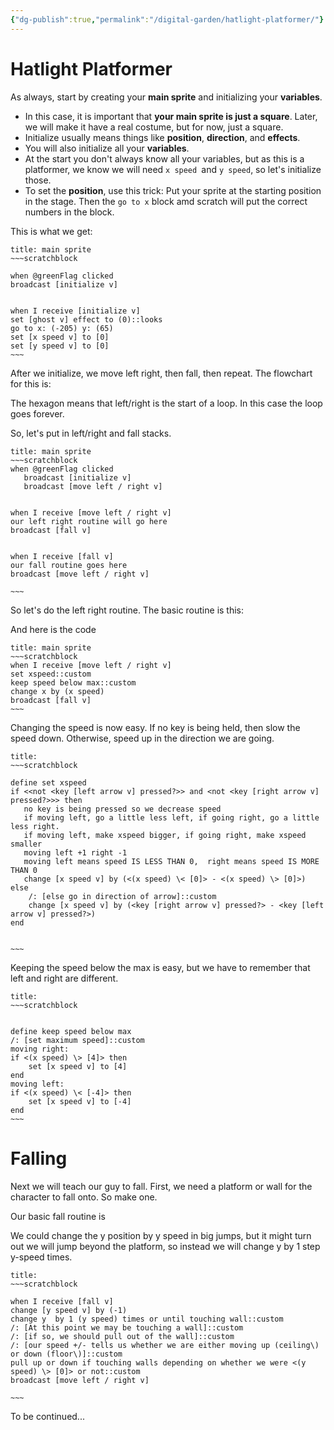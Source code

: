 ```yaml
---
{"dg-publish":true,"permalink":"/digital-garden/hatlight-platformer/"}
---
```



# Hatlight Platformer

As always, start by creating your **main sprite** and initializing your **variables**. 

- In this case, it is important that **your main sprite is just a square**. Later, we will make it have a real costume, but for now, just a square.
- Initialize usually means things like **position**, **direction**, and **effects**.
- You will also initialize all your **variables**. 
- At the start you don't always know all your variables, but as this is a platformer, we know we will need `x speed `and `y speed`, so let's initialize those.
- To set the **position**, use this trick: Put your sprite at the starting position in the stage. Then the `go to x` block amd scratch will put the correct numbers in the block.

This is what we get:

```ad-scratch
title: main sprite
~~~scratchblock

when @greenFlag clicked
broadcast [initialize v]


when I receive [initialize v]
set [ghost v] effect to (0)::looks
go to x: (-205) y: (65)
set [x speed v] to [0]
set [y speed v] to [0]
~~~
```

After we initialize, we move left right, then fall, then repeat. The flowchart for this is:

<style>
.container {font-family: sans-serif; text-align: center;}
.button-wrapper button {z-index: 1;height: 40px; width: 100px; margin: 10px;padding: 5px;}
.excalidraw .App-menu_top .buttonList { display: flex;}
.excalidraw-wrapper { height: 800px; margin: 50px; position: relative;}
:root[dir="ltr"] .excalidraw .layer-ui__wrapper .zen-mode-transition.App-menu_bottom--transition-left {transform: none;}
</style><script src="https://unpkg.com/react@17/umd/react.production.min.js"></script><script src="https://unpkg.com/react-dom@17/umd/react-dom.production.min.js"></script><script type="text/javascript" src="https://unpkg.com/@excalidraw/excalidraw@0.12.0/dist/excalidraw.production.min.js"></script><div id="Hatlightoverall.excalidraw.md1"></div><script>(function(){const InitialData={"type":"excalidraw","version":2,"source":"https://excalidraw.com","elements":[{"type":"rectangle","version":1544,"versionNonce":2145659295,"isDeleted":false,"id":"RMNqwfWlgfbMpYooeJoeX","fillStyle":"solid","strokeWidth":2,"strokeStyle":"solid","roughness":2,"opacity":100,"angle":0,"x":-327.7608418906913,"y":-1170.4777724331725,"strokeColor":"#5f3dc4","backgroundColor":"#fd7e14","width":321,"height":80,"seed":1239531121,"groupIds":[],"strokeSharpness":"round","boundElements":[{"id":"bLuBw5Gk","type":"text"},{"id":"CZZBlZLQcMsvBM3Y59OCy","type":"arrow"}],"updated":1668809703478,"link":null,"locked":false},{"type":"text","version":1683,"versionNonce":2130969553,"isDeleted":false,"id":"bLuBw5Gk","fillStyle":"hachure","strokeWidth":1,"strokeStyle":"solid","roughness":1,"opacity":100,"angle":0,"x":-279.2608418906913,"y":-1156.9777724331725,"strokeColor":"#5f3dc4","backgroundColor":"transparent","width":224,"height":53,"seed":217341215,"groupIds":[],"strokeSharpness":"sharp","boundElements":[],"updated":1668809703478,"link":null,"locked":false,"fontSize":41.92573330673702,"fontFamily":1,"text":"Green Flag","rawText":"Green Flag","baseline":37,"textAlign":"center","verticalAlign":"middle","containerId":"RMNqwfWlgfbMpYooeJoeX","originalText":"Green Flag"},{"type":"rectangle","version":1646,"versionNonce":2083079455,"isDeleted":false,"id":"3KIpf-rkzikNMb_aR0m7y","fillStyle":"solid","strokeWidth":2,"strokeStyle":"solid","roughness":2,"opacity":100,"angle":0,"x":-321.6489754778724,"y":-1023.7914363356381,"strokeColor":"#5f3dc4","backgroundColor":"#fd7e14","width":312,"height":94,"seed":820168785,"groupIds":[],"strokeSharpness":"round","boundElements":[{"id":"ZCCwgZWZ","type":"text"},{"id":"CZZBlZLQcMsvBM3Y59OCy","type":"arrow"},{"id":"ZGWdRa8JACOlC9W9gZeZ8","type":"arrow"}],"updated":1668809837288,"link":null,"locked":false},{"type":"text","version":1779,"versionNonce":701522001,"isDeleted":false,"id":"ZCCwgZWZ","fillStyle":"hachure","strokeWidth":1,"strokeStyle":"solid","roughness":1,"opacity":100,"angle":0,"x":-256.6489754778724,"y":-1003.2914363356381,"strokeColor":"#5f3dc4","backgroundColor":"transparent","width":182,"height":53,"seed":1506369855,"groupIds":[],"strokeSharpness":"sharp","boundElements":[],"updated":1668809837288,"link":null,"locked":false,"fontSize":41.92573330673702,"fontFamily":1,"text":"Initialize","rawText":"Initialize","baseline":37,"textAlign":"center","verticalAlign":"middle","containerId":"3KIpf-rkzikNMb_aR0m7y","originalText":"Initialize"},{"type":"rectangle","version":1675,"versionNonce":13486193,"isDeleted":false,"id":"g3GQAZzBP1tmYREzU3GFV","fillStyle":"solid","strokeWidth":2,"strokeStyle":"solid","roughness":2,"opacity":100,"angle":0,"x":-347.11676076280065,"y":-869.9225472838204,"strokeColor":"#5f3dc4","backgroundColor":"#fd7e14","width":367,"height":74,"seed":182949425,"groupIds":[],"strokeSharpness":"round","boundElements":[{"id":"y03U4cUU","type":"text"},{"id":"ZGWdRa8JACOlC9W9gZeZ8","type":"arrow"},{"id":"rOdClYNLCyfLF1jbUwU8F","type":"arrow"},{"id":"SgfLADjg34eKJoEx705pv","type":"arrow"}],"updated":1668809838673,"link":null,"locked":false},{"type":"text","version":1815,"versionNonce":304476959,"isDeleted":false,"id":"y03U4cUU","fillStyle":"hachure","strokeWidth":1,"strokeStyle":"solid","roughness":1,"opacity":100,"angle":0,"x":-328.11676076280065,"y":-859.4225472838204,"strokeColor":"#5f3dc4","backgroundColor":"transparent","width":329,"height":53,"seed":698933599,"groupIds":[],"strokeSharpness":"sharp","boundElements":[],"updated":1668809838673,"link":null,"locked":false,"fontSize":41.92573330673702,"fontFamily":1,"text":"Move Left right","rawText":"Move Left right","baseline":37,"textAlign":"center","verticalAlign":"middle","containerId":"g3GQAZzBP1tmYREzU3GFV","originalText":"Move Left right"},{"type":"rectangle","version":1779,"versionNonce":2037407135,"isDeleted":false,"id":"sRV2I3u5YmLmW1mMZtcg3","fillStyle":"solid","strokeWidth":2,"strokeStyle":"solid","roughness":2,"opacity":100,"angle":0,"x":-291.5359897378928,"y":-733.9003708506589,"strokeColor":"#5f3dc4","backgroundColor":"#fd7e14","width":262,"height":80,"seed":1255647249,"groupIds":[],"strokeSharpness":"round","boundElements":[{"id":"XFDnTuBL","type":"text"},{"id":"rOdClYNLCyfLF1jbUwU8F","type":"arrow"},{"id":"SgfLADjg34eKJoEx705pv","type":"arrow"}],"updated":1668809840817,"link":null,"locked":false},{"type":"text","version":1908,"versionNonce":1518669777,"isDeleted":false,"id":"XFDnTuBL","fillStyle":"hachure","strokeWidth":1,"strokeStyle":"solid","roughness":1,"opacity":100,"angle":0,"x":-198.5359897378928,"y":-720.4003708506589,"strokeColor":"#5f3dc4","backgroundColor":"transparent","width":76,"height":53,"seed":769875327,"groupIds":[],"strokeSharpness":"sharp","boundElements":[],"updated":1668809840817,"link":null,"locked":false,"fontSize":41.92573330673702,"fontFamily":1,"text":"Fall","rawText":"Fall","baseline":37,"textAlign":"center","verticalAlign":"middle","containerId":"sRV2I3u5YmLmW1mMZtcg3","originalText":"Fall"},{"type":"arrow","version":894,"versionNonce":1113730609,"isDeleted":false,"id":"CZZBlZLQcMsvBM3Y59OCy","fillStyle":"hachure","strokeWidth":1,"strokeStyle":"solid","roughness":1,"opacity":100,"angle":0,"x":-165.29332381157542,"y":-1088.9521301720024,"strokeColor":"#000000","backgroundColor":"transparent","width":6.08625699520789,"height":64.16069383636432,"seed":447380977,"groupIds":[],"strokeSharpness":"round","boundElements":[],"updated":1668809837288,"link":null,"locked":false,"startBinding":{"elementId":"RMNqwfWlgfbMpYooeJoeX","gap":1.5256422611701055,"focus":-0.03503457315906321},"endBinding":{"elementId":"3KIpf-rkzikNMb_aR0m7y","gap":1,"focus":-0.06409054010653806},"lastCommittedPoint":null,"startArrowhead":null,"endArrowhead":"arrow","points":[[0,0],[-6.08625699520789,64.16069383636432]]},{"type":"arrow","version":1214,"versionNonce":811087679,"isDeleted":false,"id":"ZGWdRa8JACOlC9W9gZeZ8","fillStyle":"hachure","strokeWidth":1,"strokeStyle":"solid","roughness":1,"opacity":100,"angle":0,"x":-181.42538080991721,"y":-928.7636585578603,"strokeColor":"#000000","backgroundColor":"transparent","width":0.8571893124201324,"height":57.813333496261976,"seed":431576479,"groupIds":[],"strokeSharpness":"round","boundElements":[],"updated":1668809838674,"link":null,"locked":false,"startBinding":{"elementId":"3KIpf-rkzikNMb_aR0m7y","gap":1.0277777777777781,"focus":0.09619319606044506},"endBinding":{"elementId":"g3GQAZzBP1tmYREzU3GFV","gap":1.0277777777777781,"focus":-0.10448132730631575},"lastCommittedPoint":null,"startArrowhead":null,"endArrowhead":"arrow","points":[[0,0],[-0.8571893124201324,57.813333496261976]]},{"type":"arrow","version":876,"versionNonce":1742007729,"isDeleted":false,"id":"rOdClYNLCyfLF1jbUwU8F","fillStyle":"hachure","strokeWidth":1,"strokeStyle":"solid","roughness":1,"opacity":100,"angle":0,"x":-157.02964281074014,"y":-794.8947695060427,"strokeColor":"#000000","backgroundColor":"transparent","width":3.979893627919182,"height":52.74983854753407,"seed":2036832209,"groupIds":[],"strokeSharpness":"round","boundElements":[],"updated":1668809840817,"link":null,"locked":false,"startBinding":{"elementId":"g3GQAZzBP1tmYREzU3GFV","gap":1.0277777777777146,"focus":-0.05087433664670646},"endBinding":{"elementId":"sRV2I3u5YmLmW1mMZtcg3","gap":8.244560107849793,"focus":-0.030693831789847976},"lastCommittedPoint":null,"startArrowhead":null,"endArrowhead":"arrow","points":[[0,0],[-3.979893627919182,52.74983854753407]]},{"type":"arrow","version":2284,"versionNonce":457876593,"isDeleted":false,"id":"SgfLADjg34eKJoEx705pv","fillStyle":"hachure","strokeWidth":1,"strokeStyle":"solid","roughness":1,"opacity":100,"angle":0,"x":-240.51243868748037,"y":-649.1913122269744,"strokeColor":"#000000","backgroundColor":"transparent","width":360.3711870488704,"height":228.07440111126095,"seed":1763690303,"groupIds":[],"strokeSharpness":"round","boundElements":[],"updated":1668809856858,"link":null,"locked":false,"startBinding":{"elementId":"sRV2I3u5YmLmW1mMZtcg3","focus":0.7435564056870121,"gap":4.709058623684427},"endBinding":{"elementId":"g3GQAZzBP1tmYREzU3GFV","focus":-0.7832206169105584,"gap":9.178032963755982},"lastCommittedPoint":null,"startArrowhead":null,"endArrowhead":"arrow","points":[[0,0],[46.062120168511456,39.55391812835296],[288.38663423950425,8.30509812006028],[360.3711870488704,-143.65701118141624],[269.5737108884357,-188.520482982908]]}],"appState":{"theme":"light","viewBackgroundColor":"transparent","currentItemStrokeColor":"#000000","currentItemBackgroundColor":"transparent","currentItemFillStyle":"hachure","currentItemStrokeWidth":1,"currentItemStrokeStyle":"solid","currentItemRoughness":1,"currentItemOpacity":100,"currentItemFontFamily":1,"currentItemFontSize":20,"currentItemTextAlign":"left","currentItemStrokeSharpness":"sharp","currentItemStartArrowhead":null,"currentItemEndArrowhead":"arrow","currentItemLinearStrokeSharpness":"round","gridSize":null,"colorPalette":{}},"files":{}};InitialData.scrollToContent=true;App=()=>{const e=React.useRef(null),t=React.useRef(null),[n,i]=React.useState({width:void 0,height:void 0});return React.useEffect(()=>{i({width:t.current.getBoundingClientRect().width,height:t.current.getBoundingClientRect().height});const e=()=>{i({width:t.current.getBoundingClientRect().width,height:t.current.getBoundingClientRect().height})};return window.addEventListener("resize",e),()=>window.removeEventListener("resize",e)},[t]),React.createElement(React.Fragment,null,React.createElement("div",{className:"excalidraw-wrapper",ref:t},React.createElement(ExcalidrawLib.Excalidraw,{ref:e,width:n.width,height:n.height,initialData:InitialData,viewModeEnabled:!0,zenModeEnabled:!0,gridModeEnabled:!1})))},excalidrawWrapper=document.getElementById("Hatlightoverall.excalidraw.md1");ReactDOM.render(React.createElement(App),excalidrawWrapper);})();</script>

The hexagon means that left/right is the start of a loop. In this case the loop goes forever.

So, let's put in  left/right and fall stacks.

```ad-scratch
title: main sprite
~~~scratchblock
when @greenFlag clicked
   broadcast [initialize v]
   broadcast [move left / right v]


when I receive [move left / right v]
our left right routine will go here
broadcast [fall v]


when I receive [fall v]
our fall routine goes here
broadcast [move left / right v]

~~~
```

So let's do the left right routine. The basic routine is this:

<div id="HatlightmoveLeftRight.excalidraw.md2"></div><script>(function(){const InitialData={"type":"excalidraw","version":2,"source":"https://excalidraw.com","elements":[{"type":"rectangle","version":1425,"versionNonce":1329893503,"isDeleted":false,"id":"wcDy_w7SXSk9ohmQLvgLS","fillStyle":"solid","strokeWidth":2,"strokeStyle":"solid","roughness":2,"opacity":100,"angle":0,"x":-251.91063961401403,"y":-237.47329147741908,"strokeColor":"#5f3dc4","backgroundColor":"#fd7e14","width":554,"height":96,"seed":998814719,"groupIds":[],"strokeSharpness":"round","boundElements":[{"id":"QREgwiBu","type":"text"},{"id":"8mSenxo5ScdrK-QKmCdth","type":"arrow"}],"updated":1668807749003,"link":null,"locked":false},{"type":"text","version":1604,"versionNonce":2144777425,"isDeleted":false,"id":"QREgwiBu","fillStyle":"hachure","strokeWidth":1,"strokeStyle":"solid","roughness":1,"opacity":100,"angle":0,"x":-215.41063961401403,"y":-232.47329147741908,"strokeColor":"#5f3dc4","backgroundColor":"transparent","width":481,"height":86,"seed":629919601,"groupIds":[],"strokeSharpness":"sharp","boundElements":[],"updated":1668808516622,"link":"[[Digital Garden/scrap|scrap]]","locked":false,"fontSize":33.79879579338343,"fontFamily":1,"text":"Detect arrows and set the \nx-speed variable","rawText":"Detect arrows and set the x-speed variable","baseline":73,"textAlign":"center","verticalAlign":"middle","containerId":"wcDy_w7SXSk9ohmQLvgLS","originalText":"Detect arrows and set the x-speed variable"},{"type":"rectangle","version":1275,"versionNonce":1589267505,"isDeleted":false,"id":"NnmCu8ZA7uLUagOYccVAu","fillStyle":"solid","strokeWidth":2,"strokeStyle":"solid","roughness":2,"opacity":100,"angle":0,"x":-252.18183084057938,"y":-103.46953861270862,"strokeColor":"#5f3dc4","backgroundColor":"#fd7e14","width":535,"height":151,"seed":628087839,"groupIds":[],"strokeSharpness":"round","boundElements":[{"id":"Adu5VhNU","type":"text"},{"id":"8mSenxo5ScdrK-QKmCdth","type":"arrow"},{"id":"m71vF6jSLhQz_6pkDWalX","type":"arrow"}],"updated":1668807763818,"link":null,"locked":false},{"type":"text","version":1395,"versionNonce":1583454463,"isDeleted":false,"id":"Adu5VhNU","fillStyle":"hachure","strokeWidth":1,"strokeStyle":"solid","roughness":1,"opacity":100,"angle":0,"x":-216.18183084057938,"y":-80.96953861270862,"strokeColor":"#5f3dc4","backgroundColor":"transparent","width":463,"height":106,"seed":253933905,"groupIds":[],"strokeSharpness":"sharp","boundElements":[],"updated":1668808516625,"link":null,"locked":false,"fontSize":41.92573330673702,"fontFamily":1,"text":"Keep x-speed below a \nmaximum speed","rawText":"Keep x-speed below a maximum speed","baseline":90,"textAlign":"center","verticalAlign":"middle","containerId":"NnmCu8ZA7uLUagOYccVAu","originalText":"Keep x-speed below a maximum speed"},{"type":"rectangle","version":1351,"versionNonce":1004041919,"isDeleted":false,"id":"Q5UEJ4Rxw0rzNOBRFvbZY","fillStyle":"solid","strokeWidth":2,"strokeStyle":"solid","roughness":2,"opacity":100,"angle":0,"x":-248.0279511322846,"y":81.86231029613606,"strokeColor":"#5f3dc4","backgroundColor":"#fd7e14","width":535,"height":100,"seed":825541873,"groupIds":[],"strokeSharpness":"round","boundElements":[{"id":"bYdWrPcc","type":"text"},{"id":"m71vF6jSLhQz_6pkDWalX","type":"arrow"},{"id":"dqb1Nxa_P-lBcXJnfPGen","type":"arrow"}],"updated":1668807781074,"link":null,"locked":false},{"type":"text","version":1472,"versionNonce":2097443999,"isDeleted":false,"id":"bYdWrPcc","fillStyle":"hachure","strokeWidth":1,"strokeStyle":"solid","roughness":1,"opacity":100,"angle":0,"x":-189.0279511322846,"y":105.36231029613606,"strokeColor":"#5f3dc4","backgroundColor":"transparent","width":417,"height":53,"seed":1025179295,"groupIds":[],"strokeSharpness":"sharp","boundElements":[],"updated":1668807765684,"link":null,"locked":false,"fontSize":41.92573330673702,"fontFamily":1,"text":"change x by x-speed","rawText":"change x by x-speed","baseline":37,"textAlign":"center","verticalAlign":"middle","containerId":"Q5UEJ4Rxw0rzNOBRFvbZY","originalText":"change x by x-speed"},{"type":"rectangle","version":1437,"versionNonce":1949910751,"isDeleted":false,"id":"I2eU_tRX6JKN6bwsBvAmS","fillStyle":"solid","strokeWidth":2,"strokeStyle":"solid","roughness":2,"opacity":100,"angle":0,"x":-240.2663287188555,"y":229.67138176995365,"strokeColor":"#5f3dc4","backgroundColor":"#fd7e14","width":535,"height":74,"seed":15431025,"groupIds":[],"strokeSharpness":"round","boundElements":[{"id":"M2QHvzLB","type":"text"},{"id":"dqb1Nxa_P-lBcXJnfPGen","type":"arrow"}],"updated":1668807781074,"link":null,"locked":false},{"type":"text","version":1562,"versionNonce":402889567,"isDeleted":false,"id":"M2QHvzLB","fillStyle":"hachure","strokeWidth":1,"strokeStyle":"solid","roughness":1,"opacity":100,"angle":0,"x":-10.766328718855505,"y":240.17138176995365,"strokeColor":"#5f3dc4","backgroundColor":"transparent","width":76,"height":53,"seed":1841665567,"groupIds":[],"strokeSharpness":"sharp","boundElements":[],"updated":1668807776334,"link":null,"locked":false,"fontSize":41.92573330673702,"fontFamily":1,"text":"Fall","rawText":"Fall","baseline":37,"textAlign":"center","verticalAlign":"middle","containerId":"I2eU_tRX6JKN6bwsBvAmS","originalText":"Fall"},{"type":"arrow","version":543,"versionNonce":497676977,"isDeleted":false,"id":"8mSenxo5ScdrK-QKmCdth","fillStyle":"hachure","strokeWidth":1,"strokeStyle":"solid","roughness":1,"opacity":100,"angle":0,"x":-24.82286662352641,"y":-140.47329147741908,"strokeColor":"#000000","backgroundColor":"transparent","width":2.9181612085048414,"height":34.506145877228946,"seed":1976403985,"groupIds":[],"strokeSharpness":"round","boundElements":[],"updated":1668808516623,"link":null,"locked":false,"startBinding":{"elementId":"wcDy_w7SXSk9ohmQLvgLS","gap":1,"focus":0.16284224009919607},"endBinding":{"elementId":"NnmCu8ZA7uLUagOYccVAu","gap":2.4976069874814897,"focus":-0.18130019673081207},"lastCommittedPoint":null,"startArrowhead":null,"endArrowhead":"arrow","points":[[0,0],[-2.9181612085048414,34.506145877228946]]},{"type":"arrow","version":244,"versionNonce":635707679,"isDeleted":false,"id":"m71vF6jSLhQz_6pkDWalX","fillStyle":"hachure","strokeWidth":1,"strokeStyle":"solid","roughness":1,"opacity":100,"angle":0,"x":-15.589505057040913,"y":51.854662833339546,"strokeColor":"#000000","backgroundColor":"transparent","width":2.355311819704294,"height":27.501751136782886,"seed":1640182481,"groupIds":[],"strokeSharpness":"round","boundElements":[],"updated":1668808516626,"link":null,"locked":false,"startBinding":{"elementId":"NnmCu8ZA7uLUagOYccVAu","gap":4.324201446048164,"focus":0.13776891935694174},"endBinding":{"elementId":"Q5UEJ4Rxw0rzNOBRFvbZY","gap":2.5058963260136267,"focus":-0.10379461253620226},"lastCommittedPoint":null,"startArrowhead":null,"endArrowhead":"arrow","points":[[0,0],[2.355311819704294,27.501751136782886]]},{"type":"arrow","version":82,"versionNonce":1417127263,"isDeleted":false,"id":"dqb1Nxa_P-lBcXJnfPGen","fillStyle":"hachure","strokeWidth":1,"strokeStyle":"solid","roughness":1,"opacity":100,"angle":0,"x":5.522106933593818,"y":183.00553506387251,"strokeColor":"#000000","backgroundColor":"transparent","width":0.35595308338937315,"height":45.66584670608114,"seed":270372369,"groupIds":[],"strokeSharpness":"round","boundElements":[],"updated":1668808516629,"link":null,"locked":false,"startBinding":{"elementId":"Q5UEJ4Rxw0rzNOBRFvbZY","gap":1.1432247677364558,"focus":0.05058534276254917},"endBinding":{"elementId":"I2eU_tRX6JKN6bwsBvAmS","gap":1,"focus":-0.08351264228812778},"lastCommittedPoint":null,"startArrowhead":null,"endArrowhead":"arrow","points":[[0,0],[-0.35595308338937315,45.66584670608114]]}],"appState":{"theme":"light","viewBackgroundColor":"transparent","currentItemStrokeColor":"#000000","currentItemBackgroundColor":"transparent","currentItemFillStyle":"hachure","currentItemStrokeWidth":1,"currentItemStrokeStyle":"solid","currentItemRoughness":1,"currentItemOpacity":100,"currentItemFontFamily":1,"currentItemFontSize":20,"currentItemTextAlign":"center","currentItemStrokeSharpness":"sharp","currentItemStartArrowhead":null,"currentItemEndArrowhead":"arrow","currentItemLinearStrokeSharpness":"round","gridSize":null,"colorPalette":{}},"files":{}};InitialData.scrollToContent=true;App=()=>{const e=React.useRef(null),t=React.useRef(null),[n,i]=React.useState({width:void 0,height:void 0});return React.useEffect(()=>{i({width:t.current.getBoundingClientRect().width,height:t.current.getBoundingClientRect().height});const e=()=>{i({width:t.current.getBoundingClientRect().width,height:t.current.getBoundingClientRect().height})};return window.addEventListener("resize",e),()=>window.removeEventListener("resize",e)},[t]),React.createElement(React.Fragment,null,React.createElement("div",{className:"excalidraw-wrapper",ref:t},React.createElement(ExcalidrawLib.Excalidraw,{ref:e,width:n.width,height:n.height,initialData:InitialData,viewModeEnabled:!0,zenModeEnabled:!0,gridModeEnabled:!1})))},excalidrawWrapper=document.getElementById("HatlightmoveLeftRight.excalidraw.md2");ReactDOM.render(React.createElement(App),excalidrawWrapper);})();</script>

And here is the code

```ad-scratch
title: main sprite
~~~scratchblock
when I receive [move left / right v]
set xspeed::custom
keep speed below max::custom
change x by (x speed)
broadcast [fall v]
~~~
```



Changing the speed is now easy. If no key is being held, then slow the speed down. Otherwise, speed  up in the direction we are going.

```ad-scratch
title: 
~~~scratchblock

define set xspeed
if <<not <key [left arrow v] pressed?>> and <not <key [right arrow v] pressed?>>> then
   no key is being pressed so we decrease speed
   if moving left, go a little less left, if going right, go a little less right.
   if moving left, make xspeed bigger, if going right, make xspeed smaller
   moving left +1 right -1
   moving left means speed IS LESS THAN 0,  right means speed IS MORE THAN 0
   change [x speed v] by (<(x speed) \< [0]> - <(x speed) \> [0]>)
else
    /: [else go in direction of arrow]::custom
    change [x speed v] by (<key [right arrow v] pressed?> - <key [left arrow v] pressed?>)
end


~~~
```

Keeping the speed below the max is easy, but we have to remember that left and right are different.
```ad-scratch
title: 
~~~scratchblock


define keep speed below max
/: [set maximum speed]::custom
moving right:
if <(x speed) \> [4]> then
    set [x speed v] to [4]
end
moving left:
if <(x speed) \< [-4]> then
    set [x speed v] to [-4]
end
~~~
```

# Falling

Next we will teach our guy to fall. First, we need a platform or wall for the character to fall onto. So make one. 

Our basic fall routine is 

<div id="HatlightFalling.excalidraw.md3"></div><script>(function(){const InitialData={"type":"excalidraw","version":2,"source":"https://excalidraw.com","elements":[{"type":"rectangle","version":1476,"versionNonce":1444709873,"isDeleted":false,"id":"STdU6Qrgl8NloQz5qXm4Y","fillStyle":"solid","strokeWidth":2,"strokeStyle":"solid","roughness":2,"opacity":100,"angle":0,"x":85.44781784784311,"y":-22858.890001569485,"strokeColor":"#5f3dc4","backgroundColor":"#fd7e14","width":535,"height":151,"seed":474785375,"groupIds":[],"strokeSharpness":"round","boundElements":[{"id":"etcObaWE","type":"text"}],"updated":1668809240465,"link":null,"locked":false},{"type":"text","version":1595,"versionNonce":206294431,"isDeleted":false,"id":"etcObaWE","fillStyle":"hachure","strokeWidth":1,"strokeStyle":"solid","roughness":1,"opacity":100,"angle":0,"x":109.94781784784311,"y":-22836.390001569485,"strokeColor":"#5f3dc4","backgroundColor":"transparent","width":486,"height":105,"seed":419345169,"groupIds":[],"strokeSharpness":"sharp","boundElements":[],"updated":1668809240465,"link":null,"locked":false,"fontSize":41.92573330673702,"fontFamily":1,"text":"Change the y speed by\ngravity","rawText":"Change the y speed by gravity","baseline":90,"textAlign":"center","verticalAlign":"middle","containerId":"STdU6Qrgl8NloQz5qXm4Y","originalText":"Change the y speed by gravity"},{"type":"rectangle","version":1539,"versionNonce":156803025,"isDeleted":false,"id":"Uq487qTt78DHOKArOPqTe","fillStyle":"solid","strokeWidth":2,"strokeStyle":"solid","roughness":2,"opacity":100,"angle":0,"x":87.97987736675748,"y":-22663.06751268431,"strokeColor":"#5f3dc4","backgroundColor":"#fd7e14","width":535,"height":169,"seed":29786751,"groupIds":[],"strokeSharpness":"round","boundElements":[{"id":"ou3N2S3J","type":"text"},{"id":"pl20Yi0maQgIh05RTWlDZ","type":"arrow"},{"id":"k-drX4b5Tm5k2foswC8Jm","type":"arrow"}],"updated":1668809240465,"link":null,"locked":false},{"type":"text","version":1660,"versionNonce":1306444223,"isDeleted":false,"id":"ou3N2S3J","fillStyle":"hachure","strokeWidth":1,"strokeStyle":"solid","roughness":1,"opacity":100,"angle":0,"x":92.97987736675748,"y":-22631.56751268431,"strokeColor":"#5f3dc4","backgroundColor":"transparent","width":525,"height":105,"seed":1169697009,"groupIds":[],"strokeSharpness":"sharp","boundElements":[],"updated":1668809240465,"link":null,"locked":false,"fontSize":41.92573330673702,"fontFamily":1,"text":"Change the y position by\nthe y speed","rawText":"Change the y position by the y speed","baseline":90,"textAlign":"center","verticalAlign":"middle","containerId":"Uq487qTt78DHOKArOPqTe","originalText":"Change the y position by the y speed"},{"type":"rectangle","version":1597,"versionNonce":2052956049,"isDeleted":false,"id":"em-frhxxp0ZdWPYbcWn2z","fillStyle":"solid","strokeWidth":2,"strokeStyle":"solid","roughness":2,"opacity":100,"angle":0,"x":91.28356046365991,"y":-22438.952479618245,"strokeColor":"#5f3dc4","backgroundColor":"#fd7e14","width":535,"height":169,"seed":804248223,"groupIds":[],"strokeSharpness":"round","boundElements":[{"id":"gMC1xeGx","type":"text"},{"id":"k-drX4b5Tm5k2foswC8Jm","type":"arrow"},{"id":"21qfct9As10dX5qSegqaI","type":"arrow"}],"updated":1668809240465,"link":null,"locked":false},{"type":"text","version":1726,"versionNonce":461020671,"isDeleted":false,"id":"gMC1xeGx","fillStyle":"hachure","strokeWidth":1,"strokeStyle":"solid","roughness":1,"opacity":100,"angle":0,"x":157.7835604636599,"y":-22407.452479618245,"strokeColor":"#5f3dc4","backgroundColor":"transparent","width":402,"height":105,"seed":1804067537,"groupIds":[],"strokeSharpness":"sharp","boundElements":[],"updated":1668809240465,"link":null,"locked":false,"fontSize":41.92573330673702,"fontFamily":1,"text":"If inside a wall or\nplatform, pull out","rawText":"If inside a wall or platform, pull out","baseline":90,"textAlign":"center","verticalAlign":"middle","containerId":"em-frhxxp0ZdWPYbcWn2z","originalText":"If inside a wall or platform, pull out"},{"type":"rectangle","version":1648,"versionNonce":1383444305,"isDeleted":false,"id":"i2P1R4q4JoJ1ry3s2Xq4i","fillStyle":"solid","strokeWidth":2,"strokeStyle":"solid","roughness":2,"opacity":100,"angle":0,"x":94.34586557947694,"y":-22218.57452958569,"strokeColor":"#5f3dc4","backgroundColor":"#fd7e14","width":535,"height":169,"seed":1534668479,"groupIds":[],"strokeSharpness":"round","boundElements":[{"id":"gXVWwZ3X","type":"text"}],"updated":1668809240465,"link":null,"locked":false},{"type":"text","version":1781,"versionNonce":2088528447,"isDeleted":false,"id":"gXVWwZ3X","fillStyle":"hachure","strokeWidth":1,"strokeStyle":"solid","roughness":1,"opacity":100,"angle":0,"x":174.84586557947694,"y":-22187.07452958569,"strokeColor":"#5f3dc4","backgroundColor":"transparent","width":374,"height":105,"seed":386228401,"groupIds":[],"strokeSharpness":"sharp","boundElements":[],"updated":1668809240465,"link":null,"locked":false,"fontSize":41.92573330673702,"fontFamily":1,"text":"Go back to move\nleft/right","rawText":"Go back to move left/right","baseline":90,"textAlign":"center","verticalAlign":"middle","containerId":"i2P1R4q4JoJ1ry3s2Xq4i","originalText":"Go back to move left/right"},{"type":"arrow","version":563,"versionNonce":1680352895,"isDeleted":false,"id":"pl20Yi0maQgIh05RTWlDZ","fillStyle":"hachure","strokeWidth":1,"strokeStyle":"solid","roughness":1,"opacity":100,"angle":0,"x":318.3768735804364,"y":-22708.17937700851,"strokeColor":"#000000","backgroundColor":"transparent","width":1.3597347861842057,"height":44.014442845394726,"seed":1325596383,"groupIds":[],"strokeSharpness":"round","boundElements":[],"updated":1668809240473,"link":null,"locked":false,"startBinding":null,"endBinding":{"elementId":"Uq487qTt78DHOKArOPqTe","focus":-0.12253844389034485,"gap":1.0974214788075187},"lastCommittedPoint":null,"startArrowhead":null,"endArrowhead":"arrow","points":[[0,0],[1.3597347861842057,44.014442845394726]]},{"type":"arrow","version":761,"versionNonce":511508127,"isDeleted":false,"id":"k-drX4b5Tm5k2foswC8Jm","fillStyle":"hachure","strokeWidth":1,"strokeStyle":"solid","roughness":1,"opacity":100,"angle":0,"x":330.1310882185942,"y":-22491.08959750604,"strokeColor":"#000000","backgroundColor":"transparent","width":0.24285567434214173,"height":50.20083778782896,"seed":1440227985,"groupIds":[],"strokeSharpness":"round","boundElements":[],"updated":1668809240473,"link":null,"locked":false,"startBinding":{"elementId":"Uq487qTt78DHOKArOPqTe","focus":0.096196843802201,"gap":2.977915178267722},"endBinding":{"elementId":"em-frhxxp0ZdWPYbcWn2z","focus":-0.10448132730631594,"gap":1.9362800999660976},"lastCommittedPoint":null,"startArrowhead":null,"endArrowhead":"arrow","points":[[0,0],[0.24285567434214173,50.20083778782896]]},{"type":"arrow","version":534,"versionNonce":1389297361,"isDeleted":false,"id":"21qfct9As10dX5qSegqaI","fillStyle":"hachure","strokeWidth":1,"strokeStyle":"solid","roughness":1,"opacity":100,"angle":0,"x":337.2348354831345,"y":-22268.952479618245,"strokeColor":"#000000","backgroundColor":"transparent","width":1.4168890430255878,"height":52.796964143452044,"seed":756927231,"groupIds":[],"strokeSharpness":"round","boundElements":[],"updated":1668809240473,"link":null,"locked":false,"startBinding":{"elementId":"em-frhxxp0ZdWPYbcWn2z","focus":0.08838438412637449,"gap":1},"endBinding":null,"lastCommittedPoint":null,"startArrowhead":null,"endArrowhead":"arrow","points":[[0,0],[1.4168890430255878,52.796964143452044]]}],"appState":{"theme":"light","viewBackgroundColor":"transparent","currentItemStrokeColor":"#000000","currentItemBackgroundColor":"transparent","currentItemFillStyle":"hachure","currentItemStrokeWidth":1,"currentItemStrokeStyle":"solid","currentItemRoughness":1,"currentItemOpacity":100,"currentItemFontFamily":1,"currentItemFontSize":20,"currentItemTextAlign":"left","currentItemStrokeSharpness":"sharp","currentItemStartArrowhead":null,"currentItemEndArrowhead":"arrow","currentItemLinearStrokeSharpness":"round","gridSize":null,"colorPalette":{}},"files":{}};InitialData.scrollToContent=true;App=()=>{const e=React.useRef(null),t=React.useRef(null),[n,i]=React.useState({width:void 0,height:void 0});return React.useEffect(()=>{i({width:t.current.getBoundingClientRect().width,height:t.current.getBoundingClientRect().height});const e=()=>{i({width:t.current.getBoundingClientRect().width,height:t.current.getBoundingClientRect().height})};return window.addEventListener("resize",e),()=>window.removeEventListener("resize",e)},[t]),React.createElement(React.Fragment,null,React.createElement("div",{className:"excalidraw-wrapper",ref:t},React.createElement(ExcalidrawLib.Excalidraw,{ref:e,width:n.width,height:n.height,initialData:InitialData,viewModeEnabled:!0,zenModeEnabled:!0,gridModeEnabled:!1})))},excalidrawWrapper=document.getElementById("HatlightFalling.excalidraw.md3");ReactDOM.render(React.createElement(App),excalidrawWrapper);})();</script>

We could change the y position by y speed in big jumps, but it might turn out we will jump beyond the platform, so instead we will change y by 1 step y-speed times. 


```ad-scratch
title: 
~~~scratchblock

when I receive [fall v]
change [y speed v] by (-1)
change y  by 1 (y speed) times or until touching wall::custom
/: [At this point we may be touching a wall]::custom
/: [if so, we should pull out of the wall]::custom
/: [our speed +/- tells us whether we are either moving up (ceiling\) or down (floor\)]::custom
pull up or down if touching walls depending on whether we were <(y speed) \> [0]> or not::custom
broadcast [move left / right v]

~~~
```


To be continued...
